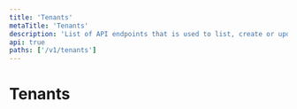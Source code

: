 ```yaml
---
title: 'Tenants'
metaTitle: 'Tenants'
description: 'List of API endpoints that is used to list, create or update tenants'
api: true
paths: ['/v1/tenants']
---
```


# Tenants
